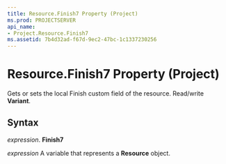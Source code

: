 ```yaml
---
title: Resource.Finish7 Property (Project)
ms.prod: PROJECTSERVER
api_name:
- Project.Resource.Finish7
ms.assetid: 7b4d32ad-f67d-9ec2-47bc-1c1337230256
---
```



# Resource.Finish7 Property (Project)

Gets or sets the local Finish custom field of the resource. Read/write  **Variant**.


## Syntax

 _expression_. **Finish7**

 _expression_ A variable that represents a **Resource** object.


